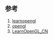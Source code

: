 ## 参考
1. [learnopengl](https://learnopengl.com/Getting-started/OpenGL)
2. [opengl](https://www.opengl.org/)
3. [LearnOpenGL_CN](https://learnopengl-cn.github.io/)